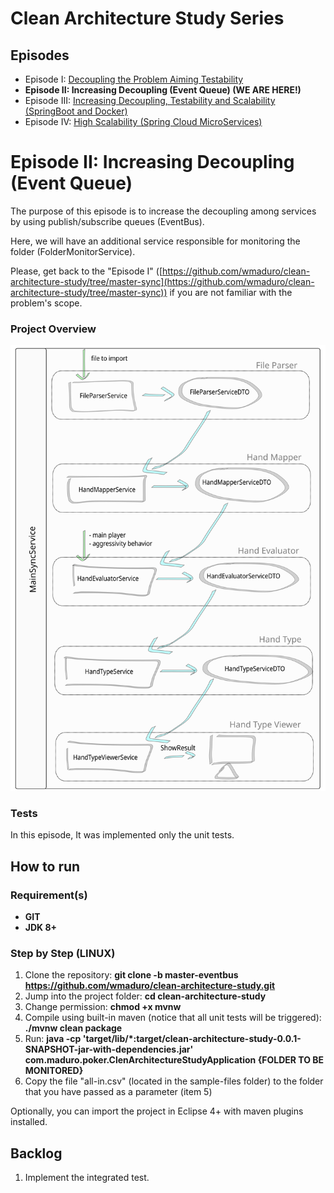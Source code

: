 
# Clean Architecture Study Series

## Episodes

- Episode I: [Decoupling the Problem Aiming Testability](https://github.com/wmaduro/clean-architecture-study/tree/master-sync)
- **Episode II: Increasing Decoupling (Event Queue)  (WE ARE HERE!)**
- Episode III: [Increasing Decoupling, Testability and Scalability (SpringBoot and Docker)](https://github.com/wmaduro/clean-architecture-study-ms-modules/tree/master)
- Episode IV: [High Scalability (Spring Cloud MicroServices)](https://github.com/wmaduro/clean-architecture-study-ms-modules/tree/master-episodeIV)

# Episode II: Increasing Decoupling (Event Queue)

The purpose of this episode is to increase the decoupling among services by using publish/subscribe queues (EventBus). 

Here, we will have an additional service responsible for monitoring the folder (FolderMonitorService).

Please, get back to the "Episode I" ([https://github.com/wmaduro/clean-architecture-study/tree/master-sync](https://github.com/wmaduro/clean-architecture-study/tree/master-sync)) if you are 
not familiar with the problem's scope.

### Project Overview
![alt text](https://raw.githubusercontent.com/wmaduro/clean-architecture-study/master-eventbus/md-files/overview.svg)

### Tests

In this episode, It was implemented only the unit tests. 

## How to run

### Requirement(s)
- **GIT**
- **JDK 8+**

### Step by Step (LINUX)
1. Clone the repository: **git clone -b master-eventbus https://github.com/wmaduro/clean-architecture-study.git**
2. Jump into the project folder: **cd clean-architecture-study**
3. Change permission: **chmod +x mvnw**
4. Compile using built-in maven  (notice that all unit tests will be triggered): **./mvnw clean package**
5. Run: **java -cp 'target/lib/*:target/clean-architecture-study-0.0.1-SNAPSHOT-jar-with-dependencies.jar' com.maduro.poker.ClenArchitectureStudyApplication {FOLDER TO BE MONITORED}**
6. Copy the file "all-in.csv" (located in the sample-files folder) to the folder that 
   you have passed as a parameter (item 5)

Optionally, you can import the project in Eclipse 4+ with maven plugins installed. 

## Backlog

1. Implement the integrated test.

